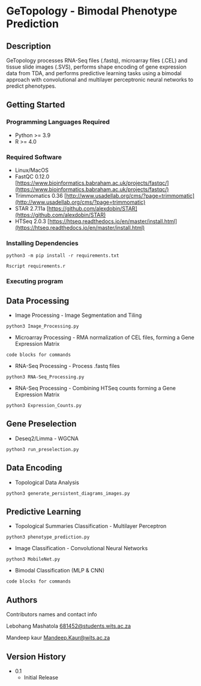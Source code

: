 # GeTopology - Bimodal Phenotype Prediction

## Description

GeTopology processes RNA-Seq files (.fastq), microarray files (.CEL) and tissue slide images (.SVS), performs shape encoding of gene expression data from TDA, and performs predictive learning tasks using a bimodal approach with convolutional and multilayer perceptronic neural networks to predict phenotypes. 

## Getting Started

### Programming Languages Required

* Python >= 3.9 
* R >= 4.0

### Required Software

* Linux/MacOS
* FastQC 0.12.0 [https://www.bioinformatics.babraham.ac.uk/projects/fastqc/](https://www.bioinformatics.babraham.ac.uk/projects/fastqc/)
* Trimmomatics 0.36 [http://www.usadellab.org/cms/?page=trimmomatic](http://www.usadellab.org/cms/?page=trimmomatic)
* STAR 2.7.11a [https://github.com/alexdobin/STAR](https://github.com/alexdobin/STAR)
* HTSeq 2.0.3 [https://htseq.readthedocs.io/en/master/install.html](https://htseq.readthedocs.io/en/master/install.html)

### Installing Dependencies


```
python3 -m pip install -r requirements.txt
```

```
Rscript requirements.r
```

### Executing program
## Data Processing
* Image Processing - Image Segmentation and Tiling
```
python3 Image_Processing.py
```
* Microarray Processing - RMA normalization of CEL files, forming a Gene Expression Matrix
```
code blocks for commands
```

* RNA-Seq Processing - Process .fastq files
```
python3 RNA-Seq_Processing.py
```

* RNA-Seq Processing - Combining HTSeq counts forming a Gene Expression Matrix
```
python3 Expression_Counts.py
```
## Gene Preselection

* Deseq2/Limma - WGCNA
```
python3 run_preselection.py
```

## Data Encoding

* Topological Data Analysis
```
python3 generate_persistent_diagrams_images.py
```

## Predictive Learning 

* Topological Summaries Classification - Multilayer Perceptron
```
python3 phenotype_prediction.py
```

* Image Classification - Convolutional Neural Networks
```
python3 MobileNet.py
```

* Bimodal Classification (MLP & CNN)
```
code blocks for commands
```

## Authors

Contributors names and contact info

Lebohang Mashatola  [681452@students.wits.ac.za](681452@students.wits.ac.za)

Mandeep kaur [Mandeep.Kaur@wits.ac.za](Mandeep.Kaur@wits.ac.za)

## Version History

* 0.1
    * Initial Release


